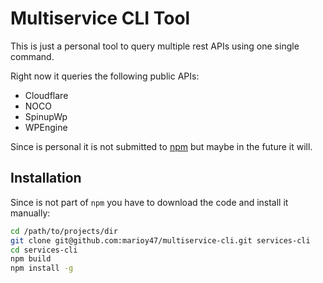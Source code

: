 # Multiservice CLI Tool

This is just a personal tool to query multiple rest APIs using one single command. 

Right now it queries the following public APIs:

- Cloudflare
- NOCO
- SpinupWp
- WPEngine

Since is personal it is not submitted to [npm](https://npmjs.com) but maybe in the future it will.

## Installation

Since is not part of `npm` you have to download the code and install it manually:

```bash
cd /path/to/projects/dir
git clone git@github.com:marioy47/multiservice-cli.git services-cli
cd services-cli
npm build
npm install -g
```


